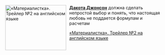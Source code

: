 <!--2025-05-13 11:00:37-->
<div class="yb">
  <div class="rss kino_kino"><a href="https://www.kino-teatr.ru/video/49491/" title="«Материалистка». Трейлер №2 на английском языке"><img src="https://www.kino-teatr.ru/video/1/9/49491/poster.jpg" width="196" height="147" align="left" hspace="5" style="margin: 0px 10px 0px 5px" alt="«Материалистка». Трейлер №2 на английском языке"/></a><a href=https://www.kino-teatr.ru/kino/acter/w/hollywood/321210/bio/ target=_blank><strong>Дакота Джонсон</strong></a> должна сделать непростой выбор и понять, что настоящая любовь не поддается формулам и расчетам <p class="titl"><a href="https://www.kino-teatr.ru/video/49491/">«Материалистка». Трейлер №2 на английском языке</a></p></div>
</div>
